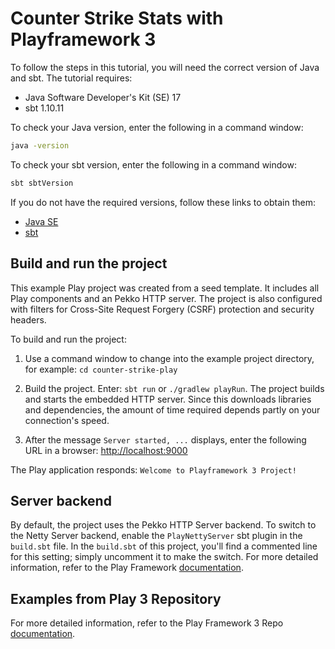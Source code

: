# Counter Strike Stats with Playframework 3

To follow the steps in this tutorial, you will need the correct version of Java and sbt. The tutorial requires:

* Java Software Developer's Kit (SE) 17
* sbt 1.10.11

To check your Java version, enter the following in a command window:

```bash
java -version
```

To check your sbt version, enter the following in a command window:

```bash
sbt sbtVersion
```

If you do not have the required versions, follow these links to obtain them:

* [Java SE](https://docs.aws.amazon.com/corretto/latest/corretto-17-ug/downloads-list.html)
* [sbt](http://www.scala-sbt.org/download.html)

## Build and run the project

This example Play project was created from a seed template. It includes all Play components and an Pekko HTTP server. The project is also configured with filters for Cross-Site Request Forgery (CSRF) protection and security headers.

To build and run the project:

1. Use a command window to change into the example project directory, for example: `cd counter-strike-play`

2. Build the project. Enter: `sbt run` or `./gradlew playRun`. The project builds and starts the embedded HTTP server. Since this downloads libraries and dependencies, the amount of time required depends partly on your connection's speed.

3. After the message `Server started, ...` displays, enter the following URL in a browser: <http://localhost:9000>

The Play application responds: `Welcome to Playframework 3 Project!`

## Server backend

By default, the project uses the Pekko HTTP Server backend. To switch to the Netty Server backend, enable the `PlayNettyServer` sbt plugin in the `build.sbt` file.
In the `build.sbt` of this project, you'll find a commented line for this setting; simply uncomment it to make the switch.
For more detailed information, refer to the Play Framework [documentation](https://www.playframework.com/documentation/3.0.x/Server).

## Examples from Play 3 Repository

For more detailed information, refer to the Play Framework 3 Repo [documentation](https://github.com/playframework/play-samples).
